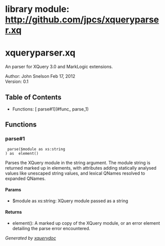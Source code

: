 # library module: http://github.com/jpcs/xqueryparser.xq
   
# xqueryparser.xq  

An parser for XQuery 3.0 and MarkLogic extensions.
     


Author:  John Snelson    Feb 17, 2012   
Version:  0.1 

## Table of Contents

* Functions: [ parse\#1](#func_ parse_1)


## Functions

### <a name="func_ parse_1"/>  parse\#1
```xquery
 parse($module as xs:string
) as  element()
```
   Parses the XQuery module in the string argument. The module string  is returned marked up in elements, with attributes adding statically  analysed values like unescaped string values, and lexical QNames  resolved to expanded QNames.   


#### Params

* $module as  xs:string: XQuery module passed as a string


#### Returns
*  element(): A marked up copy of the XQuery module, or an error element detailing the parse error encountered.




*Generated by [xquerydoc](https://github.com/xquery/xquerydoc)*
